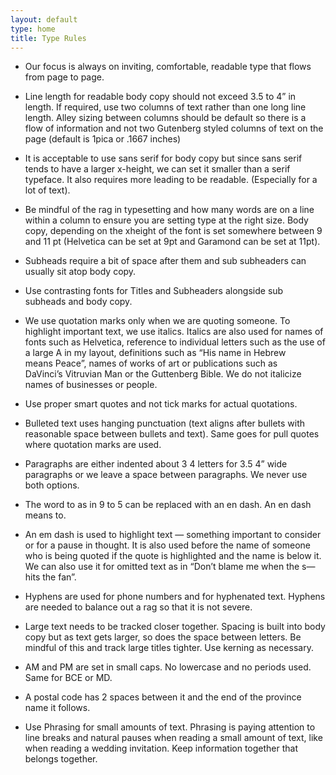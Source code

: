```yaml
---
layout: default
type: home
title: Type Rules
---
```

* Our focus is always on inviting, comfortable, readable type that flows from page to page.
* Line length for readable body copy should not exceed 3.5 to 4” in length. If required, use two columns of text rather than one long line length. Alley sizing between columns should be default so there is a flow of information and not two Gutenberg styled columns of text on the page (default is 1pica or .1667 inches)
* It is acceptable to use sans serif for body copy but since sans serif tends to have a larger x-height, we can set it smaller than a serif typeface. It also requires more leading to be readable. (Especially for a lot of text).

* Be mindful of the rag in typesetting and how many words are on a line within a column to ensure you are setting type at the right size. Body copy, depending on the xheight of the font is set somewhere between 9 and 11 pt (Helvetica can be set at 9pt and Garamond can be set at 11pt).
* Subheads require a bit of space after them and sub subheaders can usually sit atop body copy. 
* Use contrasting fonts for Titles and Subheaders alongside sub subheads and body copy.

* We use quotation marks only when we are quoting someone. To highlight important text, we use italics. Italics are also used for names of fonts such as Helvetica, reference to individual letters such as the use of a large A in my layout, definitions such as “His name in Hebrew means Peace”, names of works of art or publications such as DaVinci’s Vitruvian Man or the Guttenberg Bible. We do not italicize names of businesses or people.
* Use proper smart quotes and not tick marks for actual quotations.
* Bulleted text uses hanging punctuation (text aligns after bullets with reasonable space between bullets and text). Same goes for pull quotes where quotation marks are used.

* Paragraphs are either indented about 3 4 letters for 3.5 4” wide paragraphs or we leave a space between paragraphs. We never use both options.
* The word to as in 9 to 5 can be replaced with an en dash. An en dash means to.
* An em dash is used to highlight text — something important to consider or for a pause in thought. It is also used before the name of someone who is being quoted if the quote is highlighted and the name is below it. We can also use it for omitted text as in “Don’t blame me when the s— hits the fan”.
* Hyphens are used for phone numbers and for hyphenated text. Hyphens are needed to balance out a rag so that it is not severe. 

* Large text needs to be tracked closer together. Spacing is built into body copy but as text gets larger, so does the space between letters. Be mindful of this and track large titles tighter. Use kerning as necessary.
* AM and PM are set in small caps. No lowercase and no periods used. Same for BCE or MD.
* A postal code has 2 spaces between it and the end of the province name it follows.

* Use Phrasing for small amounts of text. Phrasing is paying attention to line breaks and natural pauses when reading a small amount of text, like when reading a wedding invitation. Keep information together that belongs together.